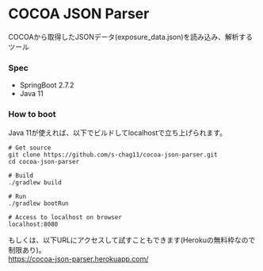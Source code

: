 # COCOA JSON Parser

COCOAから取得したJSONデータ(exposure_data.json)を読み込み、解析するツール

### Spec
* SpringBoot 2.7.2
* Java 11

### How to boot
Java 11が使えれば、以下でビルドしてlocalhostで立ち上げられます。
```
# Get source
git clone https://github.com/s-chag11/cocoa-json-parser.git
cd cocoa-json-parser

# Build
./gradlew build

# Run
./gradlew bootRun

# Access to localhost on browser
localhost:8080
```

もしくは、以下URLにアクセスして試すこともできます(Herokuの無料枠なので制限あり)。  
https://cocoa-json-parser.herokuapp.com/
